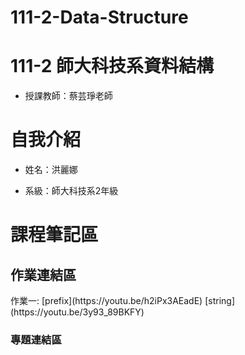 # 111-2-Data-Structure 
# 111-2 師大科技系資料結構
- 授課教師：蔡芸琤老師

<h1>自我介紹</h1>

- 姓名：洪麗娜

- 系級：師大科技系2年級

<h1>課程筆記區</h1>

<h2>作業連結區</h2>
作業一: 
[prefix](https://youtu.be/h2iPx3AEadE)
[string](https://youtu.be/3y93_89BKFY)
<h3>專題連結區</h3>
